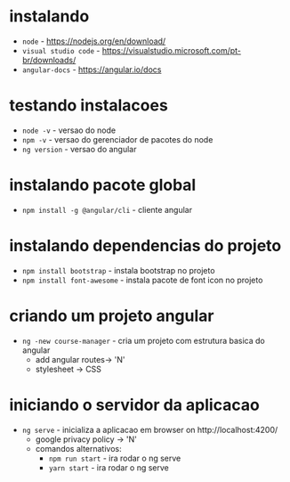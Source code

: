 # instalando
- `node` - https://nodejs.org/en/download/
- `visual studio code` - https://visualstudio.microsoft.com/pt-br/downloads/
- `angular-docs` - https://angular.io/docs

# testando instalacoes
- `node -v` - versao do node 
- `npm -v` - versao do gerenciador de pacotes do node
- `ng version` - versao do angular

# instalando pacote global
- `npm install -g @angular/cli` - cliente angular

# instalando dependencias do projeto
- `npm install bootstrap` - instala bootstrap no projeto
- `npm install font-awesome` - instala pacote de font icon no projeto

# criando um projeto angular
- `ng -new course-manager` - cria um projeto com estrutura basica do angular
    - add angular routes-> 'N'
    - stylesheet -> CSS

# iniciando o servidor da aplicacao
- `ng serve` - inicializa a aplicacao em browser on http://localhost:4200/
    - google privacy policy -> 'N'
    - comandos alternativos:
        - `npm run start`  - ira rodar o ng serve
        - `yarn start`     - ira rodar o ng serve